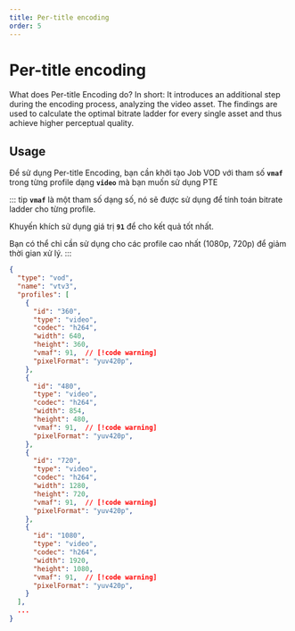 ```yaml
---
title: Per-title encoding
order: 5
---
```


# Per-title encoding

What does Per-title Encoding do? In short: It introduces an additional step during the encoding process, analyzing the video asset. The findings are used to calculate the optimal bitrate ladder for every single asset and thus achieve higher perceptual quality.

## Usage

Để sử dụng Per-title Encoding, bạn cần khởi tạo Job VOD với tham số **`vmaf`** trong từng profile dạng **`video`** mà bạn muốn sử dụng PTE

::: tip
**`vmaf`** là một tham số dạng số, nó sẽ được sử dụng để tính toán bitrate ladder cho từng profile.

Khuyến khích sử dụng giá trị **`91`** để cho kết quả tốt nhất.

Bạn có thể chỉ cần sử dụng cho các profile cao nhất (1080p, 720p) để giảm thời gian xử lý.
::: 

```json
{
  "type": "vod",
  "name": "vtv3",
  "profiles": [
    {
      "id": "360",
      "type": "video",
      "codec": "h264",
      "width": 640,
      "height": 360,
      "vmaf": 91,  // [!code warning]      
      "pixelFormat": "yuv420p",
    },
    {
      "id": "480",
      "type": "video",
      "codec": "h264",
      "width": 854,
      "height": 480,
      "vmaf": 91,  // [!code warning]      
      "pixelFormat": "yuv420p",
    },
    {
      "id": "720",
      "type": "video",
      "codec": "h264",
      "width": 1280,
      "height": 720,
      "vmaf": 91,  // [!code warning]      
      "pixelFormat": "yuv420p",
    },
    {
      "id": "1080",
      "type": "video",
      "codec": "h264",
      "width": 1920,
      "height": 1080,
      "vmaf": 91,  // [!code warning]      
      "pixelFormat": "yuv420p",
    }
  ],
  ...
}
```
